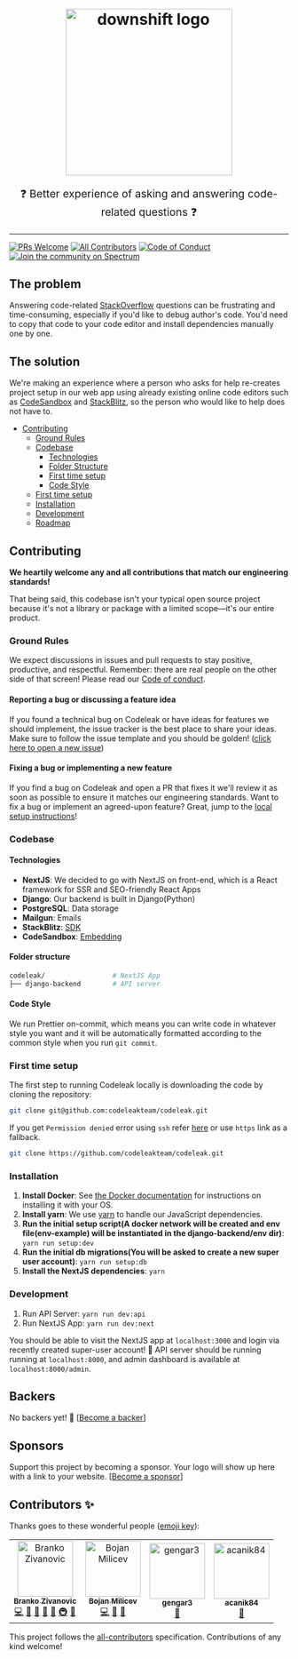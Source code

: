 <h1 align="center">
  <br>
  <img src="https://i.imgur.com/Ic73jyd.png" alt="downshift logo" title="downshift logo" width="300">
  <br>
</h1>
<p align="center" style="font-size: 1.2rem;">
❓ Better experience of asking and answering code-related questions ❓
</p>

<hr />

[![PRs Welcome][prs-badge]][prs]
[![All Contributors](https://img.shields.io/badge/all_contributors-4-orange.svg?style=flat-square)](#contributors-)
[![Code of Conduct][coc-badge]][coc]
[![Join the community on Spectrum][spectrum-badge]][spectrum]

## The problem

Answering code-related [StackOverflow][stackoverflow] questions can be frustrating and time-consuming, especially if you'd like to debug author's code. You'd need to copy that code to your code editor and install dependencies manually one by one.

## The solution

We're making an experience where a person who asks for help re-creates project setup in our web app using already existing online code editors such as [CodeSandbox][codesandbox] and [StackBlitz][stackblitz], so the person who would like to help does not have to.

- [Contributing](#contributing)
  - [Ground Rules](#ground-rules)
  - [Codebase](#codebase)
    - [Technologies](#technologies)
    - [Folder Structure](#folder-structure)
    - [First time setup](#first-time-setup)
    - [Code Style](#code-style)
  - [First time setup](#first-time-setup)
  - [Installation](#installation)
  - [Development](#development)
  - [Roadmap](https://github.com/codeleakteam/codeleak/projects/1)

## Contributing

**We heartily welcome any and all contributions that match our engineering standards!**

That being said, this codebase isn't your typical open source project because it's not a library or package with a limited scope—it's our entire product.

### Ground Rules

We expect discussions in issues and pull requests to stay positive, productive, and respectful. Remember: there are real people on the other side of that screen!
Please read our [Code of conduct][coc].

#### Reporting a bug or discussing a feature idea

If you found a technical bug on Codeleak or have ideas for features we should implement, the issue tracker is the best place to share your ideas. Make sure to follow the issue template and you should be golden! ([click here to open a new issue](https://github.com/codeleakteam/codeleak/issues/new))

#### Fixing a bug or implementing a new feature

If you find a bug on Codeleak and open a PR that fixes it we'll review it as soon as possible to ensure it matches our engineering standards.
Want to fix a bug or implement an agreed-upon feature? Great, jump to the [local setup instructions](#first-time-setup)!

### Codebase

#### Technologies

- **NextJS**: We decided to go with NextJS on front-end, which is a React framework for SSR and SEO-friendly React Apps
- **Django**: Our backend is built in Django(Python)
- **PostgreSQL**: Data storage
- **Mailgun**: Emails
- **StackBlitz**: [SDK][stackblitz-sdk]
- **CodeSandbox**: [Embedding](codesandbox-embed)

#### Folder structure

```sh
codeleak/                 # NextJS App
├── django-backend        # API server
```

#### Code Style

We run Prettier on-commit, which means you can write code in whatever style you want and it will be automatically formatted according to the common style when you run `git commit`.

### First time setup

The first step to running Codeleak locally is downloading the code by cloning the repository:

```sh
git clone git@github.com:codeleakteam/codeleak.git
```

If you get `Permission denied` error using `ssh` refer [here](https://help.github.com/articles/error-permission-denied-publickey/)
or use `https` link as a fallback.

```sh
git clone https://github.com/codeleakteam/codeleak.git
```

### Installation

1. **Install Docker**: See [the Docker documentation](https://www.docker.com/get-started) for instructions on installing it with your OS.
2. **Install yarn**: We use [yarn](https://yarnpkg.com) to handle our JavaScript dependencies.
3. **Run the initial setup script(A docker network will be created and env file(env-example) will be instantiated in the django-backend/env dir)**: `yarn run setup:dev`
4. **Run the initial db migrations(You will be asked to create a new super user account)**: `yarn run setup:db`
5. **Install the NextJS dependencies**: `yarn`

### Development

1. Run API Server: `yarn run dev:api`
2. Run NextJS App: `yarn run dev:next`

You should be able to visit the NextJS app at `localhost:3000` and login via recently created super-user account! 🎉
API server should be running running at `localhost:8000`, and admin dashboard is available at `localhost:8000/admin`.

## Backers

No backers yet! 🙏
[[Become a backer](https://patreon.com/codeleak)]

## Sponsors

Support this project by becoming a sponsor. Your logo will show up here with a
link to your website.
[[Become a sponsor](https://patreon.com/codeleak)]

[stackoverflow]: https://stackoverflow.com
[codesandbox]: https://codesandbox.io
[codesandbox-embed]: https://codesandbox.io/docs/embedding
[stackblitz]: https://stackblitz.com
[stackblitz-sdk]: https://www.npmjs.com/package/@stackblitz/sdk
[prs-badge]: https://img.shields.io/badge/PRs-welcome-brightgreen.svg?style=flat-square
[prs]: http://makeapullrequest.com
[coc-badge]: https://img.shields.io/badge/code%20of-conduct-ff69b4.svg?style=flat-square
[coc]: https://github.com/codeleakteam/codeleak/blob/master/CODE_OF_CONDUCT.md
[spectrum-badge]: https://withspectrum.github.io/badge/badge.svg
[spectrum]: https://spectrum.chat/codeleak

## Contributors ✨

Thanks goes to these wonderful people ([emoji key](https://allcontributors.org/docs/en/emoji-key)):

<!-- ALL-CONTRIBUTORS-LIST:START - Do not remove or modify this section -->
<!-- prettier-ignore-start -->
<!-- markdownlint-disable -->
<table>
  <tr>
    <td align="center"><a href="https://github.com/zivanovicb1"><img src="https://avatars2.githubusercontent.com/u/28143370?v=4" width="100px;" alt="Branko Zivanovic"/><br /><sub><b>Branko Zivanovic</b></sub></a><br /><a href="https://github.com/Branko Zivanovic/codeleak/commits?author=zivanovicb1" title="Code">💻</a> <a href="#design-zivanovicb1" title="Design">🎨</a> <a href="https://github.com/Branko Zivanovic/codeleak/commits?author=zivanovicb1" title="Documentation">📖</a> <a href="#ideas-zivanovicb1" title="Ideas, Planning, & Feedback">🤔</a> <a href="#review-zivanovicb1" title="Reviewed Pull Requests">👀</a> <a href="#infra-zivanovicb1" title="Infrastructure (Hosting, Build-Tools, etc)">🚇</a> <a href="https://github.com/Branko Zivanovic/codeleak/issues?q=author%3Azivanovicb1" title="Bug reports">🐛</a></td>
    <td align="center"><a href="https://github.com/MilePaor"><img src="https://avatars3.githubusercontent.com/u/20985604?v=4" width="100px;" alt="Bojan Milicev"/><br /><sub><b>Bojan Milicev</b></sub></a><br /><a href="https://github.com/Branko Zivanovic/codeleak/commits?author=MilePaor" title="Code">💻</a> <a href="#ideas-MilePaor" title="Ideas, Planning, & Feedback">🤔</a> <a href="https://github.com/Branko Zivanovic/codeleak/issues?q=author%3AMilePaor" title="Bug reports">🐛</a></td>
    <td align="center"><a href="https://github.com/gengar3"><img src="https://avatars2.githubusercontent.com/u/23714920?v=4" width="100px;" alt="gengar3"/><br /><sub><b>gengar3</b></sub></a><br /><a href="https://github.com/Branko Zivanovic/codeleak/issues?q=author%3Agengar3" title="Bug reports">🐛</a></td>
    <td align="center"><a href="https://github.com/acanik84"><img src="https://avatars1.githubusercontent.com/u/3494731?v=4" width="100px;" alt="acanik84"/><br /><sub><b>acanik84</b></sub></a><br /><a href="https://github.com/Branko Zivanovic/codeleak/issues?q=author%3Aacanik84" title="Bug reports">🐛</a></td>
  </tr>
</table>

<!-- markdownlint-enable -->
<!-- prettier-ignore-end -->

<!-- ALL-CONTRIBUTORS-LIST:END -->

This project follows the [all-contributors](https://github.com/all-contributors/all-contributors) specification. Contributions of any kind welcome!

